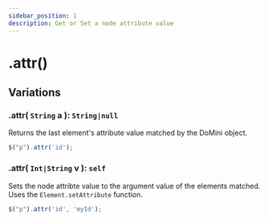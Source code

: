 ```yaml
---
sidebar_position: 1
description: Get or Set a node attribute value
---
```


# .attr()

## Variations

### .attr( ``String`` a ): ``String|null``
Returns the last element's attribute value matched by the DoMini object.
```javascript
$("p").attr('id');
```

### .attr( ``Int|String`` v ): ``self``
Sets the node attribte value to the argument value of the elements matched. Uses the ``Element.setAttribute`` function.
```javascript
$("p").attr('id', 'myId');
```